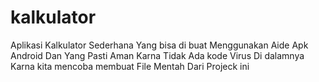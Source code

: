 # kalkulator
Aplikasi Kalkulator Sederhana Yang bisa di buat Menggunakan Aide Apk Android Dan Yang Pasti Aman Karna Tidak Ada kode Virus Di dalamnya Karna kita mencoba membuat File Mentah Dari Projeck ini
